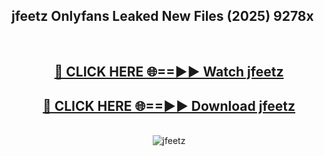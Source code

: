 <h2>jfeetz Onlyfans Leaked New Files (2025) 9278x</h2>
<br>
<div align="center">
<h2><a href="https://mediafiles.top/jfeetz&ref=git" rel="nofollow">🔴 CLICK HERE 🌐==►► Watch jfeetz</a></h2>
<h2><a href="https://mediafiles.top/jfeetz&ref=git" rel="nofollow">🔴 CLICK HERE 🌐==►► Download jfeetz</a></h2>
<br>
<a href="https://mediafiles.top/jfeetz&ref=git" rel="nofollow" data-target="animated-image.originalLink"><img src="https://i.ibb.co.com/xMMVF88/686577567.gif" alt="jfeetz" style="max-width: 100%; display: inline-block;" data-target="animated-image.originalImage"></a>
</div>
<br>
<br>
